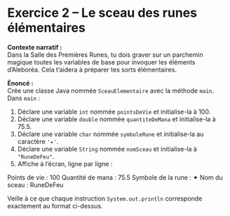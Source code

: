 # Exercice 2 – Le sceau des runes élémentaires

**Contexte narratif :**  
Dans la Salle des Premières Runes, tu dois graver sur un parchemin magique toutes les variables de base pour invoquer les éléments d’Aleboréa. Cela t’aidera à préparer tes sorts élémentaires.

**Énoncé :**  
Crée une classe Java nommée `SceauElementaire` avec la méthode `main`. Dans `main` :  
1. Déclare une variable `int` nommée `pointsDeVie` et initialise-la à 100.  
2. Déclare une variable `double` nommée `quantiteDeMana` et initialise-la à 75.5.  
3. Déclare une variable `char` nommée `symboleRune` et initialise-la au caractère `'✦'`.  
4. Déclare une variable `String` nommée `nomSceau` et initialise-la à `"RuneDeFeu"`.  
5. Affiche à l’écran, ligne par ligne :

Points de vie : 100
Quantité de mana : 75.5
Symbole de la rune : ✦
Nom du sceau : RuneDeFeu

Veille à ce que chaque instruction `System.out.println` corresponde exactement au format ci-dessus.  

